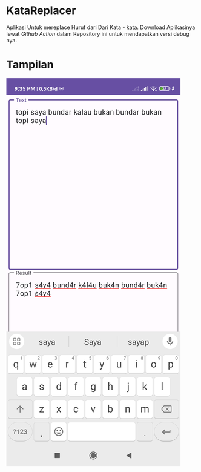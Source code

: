 # KataReplacer

Aplikasi Untuk mereplace Huruf dari Dari Kata - kata.
Download Aplikasinya lewat _Github Action_ dalam Repository ini untuk mendapatkan versi debug nya.

# Tampilan
![katareplacer](photo/Screenshot_2023-12-18-21-35-06-403_qz.katareplacer.jpg)